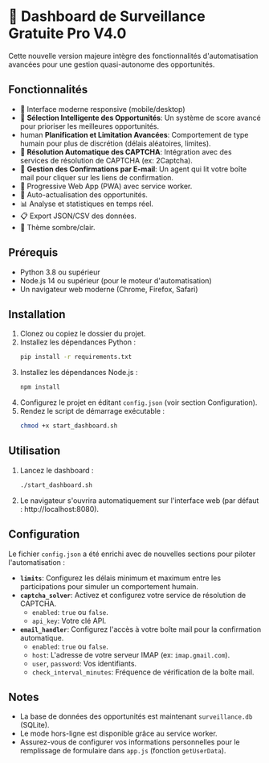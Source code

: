 # 🎯 Dashboard de Surveillance Gratuite Pro V4.0

Cette nouvelle version majeure intègre des fonctionnalités d'automatisation avancées pour une gestion quasi-autonome des opportunités.

## Fonctionnalités
- 🎯 Interface moderne responsive (mobile/desktop)
- 🤖 **Sélection Intelligente des Opportunités**: Un système de score avancé pour prioriser les meilleures opportunités.
-  human **Planification et Limitation Avancées**: Comportement de type humain pour plus de discrétion (délais aléatoires, limites).
- 🧩 **Résolution Automatique des CAPTCHA**: Intégration avec des services de résolution de CAPTCHA (ex: 2Captcha).
- 📧 **Gestion des Confirmations par E-mail**: Un agent qui lit votre boîte mail pour cliquer sur les liens de confirmation.
- 📱 Progressive Web App (PWA) avec service worker.
- 🔄 Auto-actualisation des opportunités.
- 📊 Analyse et statistiques en temps réel.
- 📋 Export JSON/CSV des données.
- 🎨 Thème sombre/clair.

## Prérequis
- Python 3.8 ou supérieur
- Node.js 14 ou supérieur (pour le moteur d'automatisation)
- Un navigateur web moderne (Chrome, Firefox, Safari)

## Installation
1. Clonez ou copiez le dossier du projet.
2. Installez les dépendances Python :
   ```bash
   pip install -r requirements.txt
   ```
3. Installez les dépendances Node.js :
   ```bash
   npm install
   ```
4. Configurez le projet en éditant `config.json` (voir section Configuration).
5. Rendez le script de démarrage exécutable :
   ```bash
   chmod +x start_dashboard.sh
   ```

## Utilisation
1. Lancez le dashboard :
   ```bash
   ./start_dashboard.sh
   ```
2. Le navigateur s'ouvrira automatiquement sur l'interface web (par défaut : http://localhost:8080).

## Configuration
Le fichier `config.json` a été enrichi avec de nouvelles sections pour piloter l'automatisation :

- **`limits`**: Configurez les délais minimum et maximum entre les participations pour simuler un comportement humain.
- **`captcha_solver`**: Activez et configurez votre service de résolution de CAPTCHA.
  - `enabled`: `true` ou `false`.
  - `api_key`: Votre clé API.
- **`email_handler`**: Configurez l'accès à votre boîte mail pour la confirmation automatique.
  - `enabled`: `true` ou `false`.
  - `host`: L'adresse de votre serveur IMAP (ex: `imap.gmail.com`).
  - `user`, `password`: Vos identifiants.
  - `check_interval_minutes`: Fréquence de vérification de la boîte mail.

## Notes
- La base de données des opportunités est maintenant `surveillance.db` (SQLite).
- Le mode hors-ligne est disponible grâce au service worker.
- Assurez-vous de configurer vos informations personnelles pour le remplissage de formulaire dans `app.js` (fonction `getUserData`).
